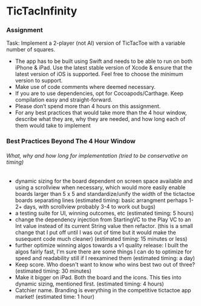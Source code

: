 #  TicTacInfinity

### Assignment
Task: Implement a 2-player (not AI) version of TicTacToe with a variable number of squares.
* The app has to be built using Swift and needs to be able to run on both iPhone & iPad. Use the latest stable version of Xcode & ensure that the latest version of iOS is supported. Feel free to choose the minimum version to support.
* Make use of code comments where deemed necessary.
* If you are to use dependencies, opt for Cocoapods/Carthage. Keep compilation easy and straight-forward.
* Please don’t spend more than 4 hours on this assignment.
* For any best practices that would take more than the 4 hour window, describe what they are, why they are needed, and how long each of them would take to implement 


### Best Practices Beyond The 4 Hour Window 
###### What, why and how long for implementation (tried to be conservative on timing)
-  dynamic sizing for the board dependent on screen space available and using a scrollview when necessary, which would more easily enable boards larger than 5 x 5 and standardize/unify the width of the tictactoe boards separating lines (estimated timing: basic arrangment perhaps 1-2+ days, with scrollview probably 3-4 to work out bugs)
- a testing suite for UI, winning outcomes, etc (estimated timing: 5 hours)
- change the dependency injection from StartingVC to the Play VC to an Int value instead of its current String value then refactor. (this is a small change that I put off until I was out of time but it would make the susequent code much cleaner) (estimated timing: 15 minutes or less)
- further optimize winning algos towards a v1 quality release: I built the algos fairly fast, I'm sure there are some things I can do to optimize for speed and readability still if I reexamined them (estimated timing: a day)
- Keep score.  Who doesn't want to know who wins best two out of three?  (estimated timing: 30 minutes)
- Make it bigger on iPad.  Both the board and the icons.  This ties into dynamic sizing, mentioned first. (estimated timing: 4 hours)
- Catchier name.  Branding is everything in the competitive tictactoe app market! (estimated time: 1 hour)
